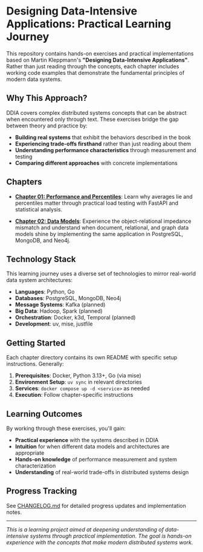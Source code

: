 # Designing Data-Intensive Applications: Practical Learning Journey

This repository contains hands-on exercises and practical implementations based on Martin Kleppmann's **"Designing
Data-Intensive Applications"**. Rather than just reading through the concepts, each chapter includes working code
examples that demonstrate the fundamental principles of modern data systems.

## Why This Approach?

DDIA covers complex distributed systems concepts that can be abstract when encountered only through text. These
exercises bridge the gap between theory and practice by:

- **Building real systems** that exhibit the behaviors described in the book
- **Experiencing trade-offs firsthand** rather than just reading about them
- **Understanding performance characteristics** through measurement and testing
- **Comparing different approaches** with concrete implementations

## Chapters

- **[Chapter 01: Performance and Percentiles](./chapter01_perf_test/README.md)**: Learn why averages lie and percentiles matter through practical load testing with FastAPI and statistical analysis.

- **[Chapter 02: Data Models](./chapter02_data_models/README.md)**: Experience the object-relational impedance mismatch and understand when document, relational, and graph data models shine by implementing the same application in PostgreSQL, MongoDB, and Neo4j.

## Technology Stack

This learning journey uses a diverse set of technologies to mirror real-world data system architectures:

- **Languages**: Python, Go
- **Databases**: PostgreSQL, MongoDB, Neo4j
- **Message Systems**: Kafka (planned)
- **Big Data**: Hadoop, Spark (planned)
- **Orchestration**: Docker, k3d, Temporal (planned)
- **Development**: uv, mise, justfile

## Getting Started

Each chapter directory contains its own README with specific setup instructions. Generally:

1. **Prerequisites**: Docker, Python 3.13+, Go (via mise)
2. **Environment Setup**: `uv sync` in relevant directories
3. **Services**: `docker compose up -d <service>` as needed
4. **Execution**: Follow chapter-specific instructions

## Learning Outcomes

By working through these exercises, you'll gain:

- **Practical experience** with the systems described in DDIA
- **Intuition** for when different data models and architectures are appropriate
- **Hands-on knowledge** of performance measurement and system characterization
- **Understanding** of real-world trade-offs in distributed systems design

## Progress Tracking

See [CHANGELOG.md](CHANGELOG.md) for detailed progress updates and implementation notes.

---

_This is a learning project aimed at deepening understanding of data-intensive systems through practical implementation.
The goal is hands-on experience with the concepts that make modern distributed systems work._
